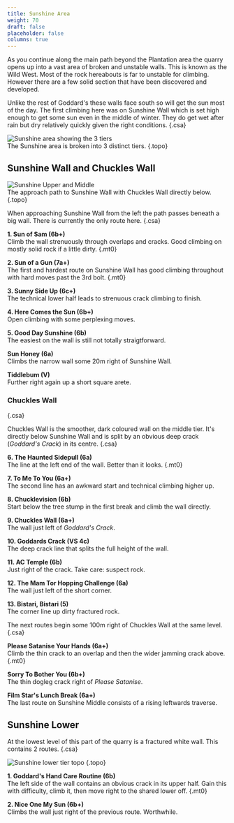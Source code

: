 ```yaml
---
title: Sunshine Area
weight: 70
draft: false
placeholder: false
columns: true
---
```


As you continue along the main path beyond the Plantation area the quarry opens up into a vast area of broken and unstable walls. This is known as the Wild West. Most of the rock hereabouts is far to unstable for climbing. However there are a few solid section that have been discovered and developed. 

Unlike the rest of Goddard's these walls face south so will get the sun most of the day. The first climbing here was on Sunshine Wall which is set high enough to get some sun even in the middle of winter. They do get wet after rain but dry relatively quickly given the right conditions.
{.csa}

![Sunshine area showing the 3 tiers](/img/peak/stoney/sunshine-area.jpg)  
The Sunshine area is broken into 3 distinct tiers.
{.topo}



## Sunshine Wall and Chuckles Wall

![Sunshine Upper and Middle](/img/peak/stoney/sunshine-upper-and-middle.jpg)  
The approach path to Sunshine Wall with Chuckles Wall directly below.
{.topo}

When approaching Sunshine Wall from the left the path passes beneath a big wall. There is currently the only route here.
{.csa}

**1. Sun of Sam (6b+)**  
Climb the wall strenuously through overlaps and cracks. Good climbing on mostly solid rock if a little dirty.
{.mt0}

**2. Sun of a Gun (7a+)**  
The first and hardest route on Sunshine Wall has good climbing throughout with hard moves past the 3rd bolt.
{.mt0}

**3. Sunny Side Up (6c+)**  
The technical lower half leads to strenuous crack climbing to finish.

**4. Here Comes the Sun (6b+)**  
Open climbing with some perplexing moves.

**5. Good Day Sunshine (6b)**  
The easiest on the wall is still not totally straigtforward.

**Sun Honey (6a)**  
Climbs the narrow wall some 20m right of Sunshine Wall.

**Tiddlebum (V)**  
Further right again up a short square arete.


### Chuckles Wall
{.csa}

Chuckles Wall is the smoother, dark coloured wall on the middle tier. It's directly below Sunshine Wall and is split by an obvious deep crack (*Goddard's Crack*) in its centre.
{.csa}

<!-- ![Chuckles Wall topo](/img/peak/stoney/goddards-chuckles-wall.jpg)
{.topo} -->

**6. The Haunted Sidepull (6a)**  
The line at the left end of the wall. Better than it looks.
{.mt0}

**7. To Me To You (6a+)**  
The second line has an awkward start and technical climbing higher up.

**8. Chucklevision (6b)**  
Start below the tree stump in the first break and climb the wall directly.

**9. Chuckles Wall (6a+)**  
The wall just left of *Goddard's Crack*.

**10. Goddards Crack (VS 4c)**  
The deep crack line that splits the full height of the wall.

**11. AC Temple (6b)**  
Just right of the crack. Take care: suspect rock.

**12. The Mam Tor Hopping Challenge (6a)**  
The wall just left of the short corner.

**13. Bistari, Bistari (5)**  
The corner line up dirty fractured rock.

The next routes begin some 100m right of Chuckles Wall at the same level. 
{.csa}

**Please Satanise Your Hands (6a+)**  
Climb the thin crack to an overlap and then the wider jamming crack above.
{.mt0}

**Sorry To Bother You (6b+)**  
The thin dogleg crack right of *Please Satanise*.

**Film Star's Lunch Break (6a+)**  
The last route on Sunshine Middle consists of a rising leftwards traverse.


## Sunshine Lower

At the lowest level of this part of the quarry is a fractured white wall. This contains 2 routes.
{.csa}

![Sunshine lower tier topo](/img/peak/stoney/sunshine-lower.jpg)
{.topo}

**1. Goddard's Hand Care Routine (6b)**  
The left side of the wall contains an obvious crack in its upper half. Gain this with difficulty, climb it, then move right to the shared lower off.
{.mt0}

**2. Nice One My Sun (6b+)**  
Climbs the wall just right of the previous route. Worthwhile.

